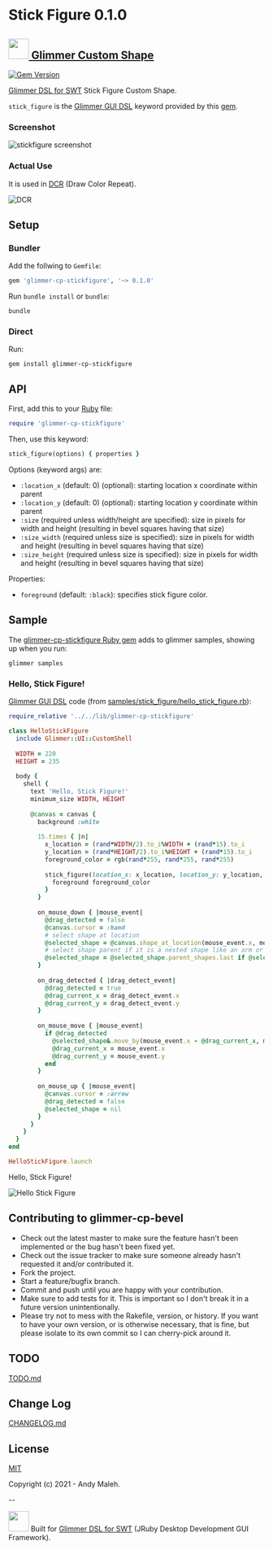 # Stick Figure 0.1.0
## [<img src="https://raw.githubusercontent.com/AndyObtiva/glimmer/master/images/glimmer-logo-hi-res.png" height=40 /> Glimmer Custom Shape](https://github.com/AndyObtiva/glimmer-dsl-swt/docs/reference/GLIMMER_COMMAND.md#custom-shape-gem)
[![Gem Version](https://badge.fury.io/rb/glimmer-cp-stickfigure.svg)](http://badge.fury.io/rb/glimmer-cp-stickfigure)

[Glimmer DSL for SWT](https://github.com/AndyObtiva/glimmer-dsl-swt) Stick Figure Custom Shape.

`stick_figure` is the [Glimmer GUI DSL](https://github.com/AndyObtiva/glimmer-dsl-swt/blob/master/docs/reference/GLIMMER_GUI_DSL_SYNTAX.md#glimmer-gui-dsl-syntax) keyword provided by this [gem](https://rubygems.org/gems/glimmer-cp-stickfigure).

### Screenshot

![stickfigure screenshot](/images/glimmer-cp-stickfigure-hello-stick-figure.png)

### Actual Use

It is used in [DCR](https://github.com/AndyObtiva/dcr) (Draw Color Repeat).

![DCR](https://raw.githubusercontent.com/AndyObtiva/dcr/master/images/dcr-screenshot.png)

## Setup

### Bundler

Add the follwing to `Gemfile`:
```ruby
gem 'glimmer-cp-stickfigure', '~> 0.1.0'
```

Run `bundle install` or `bundle`:
```
bundle
```

### Direct

Run:
```
gem install glimmer-cp-stickfigure
```

## API

First, add this to your [Ruby](https://www.ruby-lang.org/en/) file:
```ruby
require 'glimmer-cp-stickfigure'
```

Then, use this keyword:
```ruby
stick_figure(options) { properties }
```

Options (keyword args) are:
- `:location_x` (default: 0) (optional): starting location x coordinate within parent
- `:location_y` (default: 0) (optional): starting location y coordinate within parent
- `:size` (required unless width/height are specified): size in pixels for width and height (resulting in bevel squares having that size)
- `:size_width` (required unless size is specified): size in pixels for width and height (resulting in bevel squares having that size)
- `:size_height` (required unless size is specified): size in pixels for width and height (resulting in bevel squares having that size)

Properties:
- `foreground` (default: `:black`): specifies stick figure color.

## Sample

The [glimmer-cp-stickfigure Ruby gem](https://rubygems.org/gems/glimmer-cp-stickfigure) adds to glimmer samples, showing up when you run:
```
glimmer samples
```

### Hello, Stick Figure!

[Glimmer GUI DSL](https://github.com/AndyObtiva/glimmer-dsl-swt/blob/master/docs/reference/GLIMMER_GUI_DSL_SYNTAX.md#glimmer-gui-dsl-syntax) code (from [samples/stick_figure/hello_stick_figure.rb](/samples/stick_figure/hello_stick_figure.rb)):

```ruby
require_relative '../../lib/glimmer-cp-stickfigure'

class HelloStickFigure
  include Glimmer::UI::CustomShell
  
  WIDTH = 220
  HEIGHT = 235
  
  body {
    shell {
      text 'Hello, Stick Figure!'
      minimum_size WIDTH, HEIGHT
    
      @canvas = canvas {
        background :white
        
        15.times { |n|
          x_location = (rand*WIDTH/2).to_i%WIDTH + (rand*15).to_i
          y_location = (rand*HEIGHT/2).to_i%HEIGHT + (rand*15).to_i
          foreground_color = rgb(rand*255, rand*255, rand*255)
          
          stick_figure(location_x: x_location, location_y: y_location, size: 35+n*2) {
            foreground foreground_color
          }
        }
        
        on_mouse_down { |mouse_event|
          @drag_detected = false
          @canvas.cursor = :hand
          # select shape at location
          @selected_shape = @canvas.shape_at_location(mouse_event.x, mouse_event.y)
          # select shape parent if it is a nested shape like an arm or leg
          @selected_shape = @selected_shape.parent_shapes.last if @selected_shape.parent_shapes.any?
        }
        
        on_drag_detected { |drag_detect_event|
          @drag_detected = true
          @drag_current_x = drag_detect_event.x
          @drag_current_y = drag_detect_event.y
        }
        
        on_mouse_move { |mouse_event|
          if @drag_detected
            @selected_shape&.move_by(mouse_event.x - @drag_current_x, mouse_event.y - @drag_current_y)
            @drag_current_x = mouse_event.x
            @drag_current_y = mouse_event.y
          end
        }
        
        on_mouse_up { |mouse_event|
          @canvas.cursor = :arrow
          @drag_detected = false
          @selected_shape = nil
        }
      }
    }
  }
end

HelloStickFigure.launch
```

Hello, Stick Figure!

![Hello Stick Figure](/images/glimmer-cp-stickfigure-hello-stick-figure.png)

## Contributing to glimmer-cp-bevel

-   Check out the latest master to make sure the feature hasn't been
    implemented or the bug hasn't been fixed yet.
-   Check out the issue tracker to make sure someone already hasn't
    requested it and/or contributed it.
-   Fork the project.
-   Start a feature/bugfix branch.
-   Commit and push until you are happy with your contribution.
-   Make sure to add tests for it. This is important so I don't break it
    in a future version unintentionally.
-   Please try not to mess with the Rakefile, version, or history. If
    you want to have your own version, or is otherwise necessary, that
    is fine, but please isolate to its own commit so I can cherry-pick
    around it.

## TODO

[TODO.md](/TODO.md)

## Change Log

[CHANGELOG.md](/CHANGELOG.md)

## License

[MIT](LICENSE.txt)

Copyright (c) 2021 - Andy Maleh.

--

[<img src="https://raw.githubusercontent.com/AndyObtiva/glimmer/master/images/glimmer-logo-hi-res.png" height=40 />](https://github.com/AndyObtiva/glimmer) Built for [Glimmer DSL for SWT](https://github.com/AndyObtiva/glimmer-dsl-swt) (JRuby Desktop Development GUI Framework).
